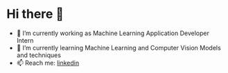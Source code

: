 
# Hi there 👋
- 🔭 I’m currently working as Machine Learning Application Developer Intern
- 🌱 I’m currently learning Machine Learning and Computer Vision Models and techniques
- 📫 Reach me: [linkedin](https://www.linkedin.com/in/harshitha-vardhani/)

<!--
- 🔭 I’m currently working on ...
- 🌱 I’m currently learning ...
- 👯 I’m looking to collaborate on ...
- 🤔 I’m looking for help with ...
- 💬 Ask me about ...
- 📫 How to reach me: ...
- 😄 Pronouns: ...
- ⚡ Fun fact: ...
-->
